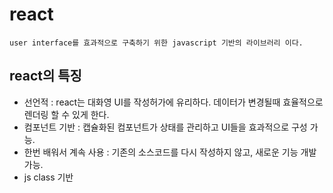 # react
    user interface를 효과적으로 구축하기 위한 javascript 기반의 라이브러리 이다.  
## react의 특징
* 선언적 :  react는 대화영 UI를 작성허가에 유리하다. 데이터가 변경될때 효율적으로 렌더링 할 수 있게 한다.  
* 컴포넌트 기반 : 캡슐화된 컴포넌트가 상태를 관리하고 UI들을 효과적으로 구성 가능.
* 한번 배워서 계속 사용 : 기존의 소스코드를 다시 작성하지 않고, 새로운 기능 개발 가능.
* js class 기반
